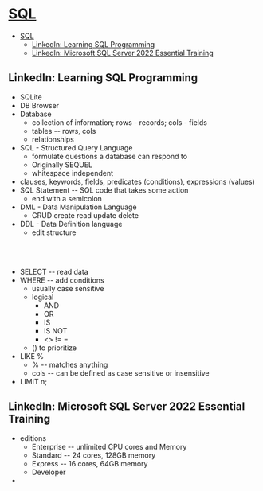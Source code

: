 # [SQL](../../courses.md)


- [SQL](#sql)
  - [LinkedIn: Learning SQL Programming](#linkedin-learning-sql-programming)
  - [LinkedIn: Microsoft SQL Server 2022 Essential Training](#linkedin-microsoft-sql-server-2022-essential-training)


## LinkedIn: Learning SQL Programming 

- SQLite 
- DB Browser
- Database
  - collection of information; rows - records; cols - fields
  - tables -- rows, cols
  - relationships
- SQL - Structured Query Language
  - formulate questions a database can respond to
  - Originally SEQUEL
  - whitespace independent
- clauses, keywords, fields, predicates (conditions), expressions (values)
- SQL Statement -- SQL code that takes some action
  - end with a semicolon
- DML - Data Manipulation Language
  - CRUD create read update delete
- DDL - Data Definition language
  - edit structure 


<br/><br/>

- SELECT -- read data
- WHERE -- add conditions
  - usually case sensitive
  - logical 
    - AND 
    - OR
    - IS 
    - IS NOT 
    - <> != = 
  - () to prioritize 
- LIKE %
  - % -- matches anything
  - cols -- can be defined as case sensitive or insensitive
- LIMIT n;

## LinkedIn: Microsoft SQL Server 2022 Essential Training

- editions
  - Enterprise -- unlimited CPU cores and Memory
  - Standard -- 24 cores, 128GB memory
  - Express -- 16 cores, 64GB memory
  - Developer
- 
